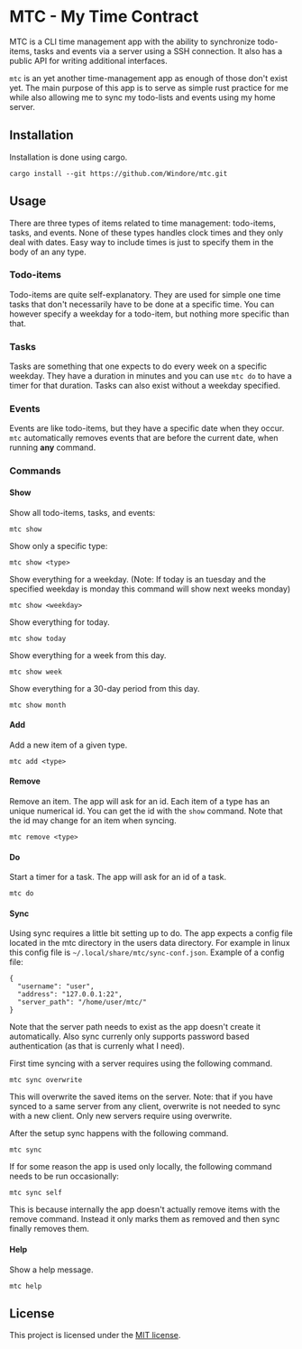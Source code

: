 # MTC - My Time Contract

MTC is a CLI time management app with the ability to synchronize todo-items, tasks and events via a server using a SSH connection. It also has a public API for writing additional interfaces.

`mtc` is an yet another time-management app as enough of those don't exist yet. The main purpose of this app is to serve as simple rust practice for me while also allowing me to sync my todo-lists and events using my home server.

## Installation

Installation is done using cargo.
```
cargo install --git https://github.com/Windore/mtc.git
```

## Usage

There are three types of items related to time management: todo-items, tasks, and events. None of these types handles clock times and they only deal with dates. Easy way to include times is just to specify them in the body of an any type.

### Todo-items

Todo-items are quite self-explanatory. They are used for simple one time tasks that don't necessarily have to be done at a specific time. You can however specify a weekday for a todo-item, but nothing more specific than that.

### Tasks

Tasks are something that one expects to do every week on a specific weekday. They have a duration in minutes and you can use `mtc do` to have a timer for that duration. Tasks can also exist without a weekday specified.

### Events

Events are like todo-items, but they have a specific date when they occur. `mtc` automatically removes events that are before the current date, when running **any** command.

### Commands

#### Show

Show all todo-items, tasks, and events:

```
mtc show
```

Show only a specific type:

```
mtc show <type>
```

Show everything for a weekday. (Note: If today is an tuesday and the specified weekday is monday this command will show next weeks monday)

```
mtc show <weekday>
```

Show everything for today.

```
mtc show today
```

Show everything for a week from this day.

```
mtc show week
```

Show everything for a 30-day period from this day.

```
mtc show month
```

#### Add

Add a new item of a given type.

```
mtc add <type>
```

#### Remove

Remove an item. The app will ask for an id. Each item of a type has an unique numerical id. You can get the id with the `show` command. Note that the id may change for an item when syncing.

```
mtc remove <type> 
```

#### Do

Start a timer for a task. The app will ask for an id of a task.

```
mtc do 
```

#### Sync

Using sync requires a little bit setting up to do. The app expects a config file located in the mtc directory in the users data directory. For example in linux this config file is `~/.local/share/mtc/sync-conf.json`. Example of a config file:
```
{
  "username": "user",
  "address": "127.0.0.1:22",
  "server_path": "/home/user/mtc/"
}
```
Note that the server path needs to exist as the app doesn't create it automatically. Also sync currenly only supports password based authentication (as that is currenly what I need).

First time syncing with a server requires using the following command.
```
mtc sync overwrite
```
This will overwrite the saved items on the server. Note: that if you have synced to a same server from any client, overwrite is not needed to sync with a new client. Only new servers require using overwrite.

After the setup sync happens with the following command.
```
mtc sync
```

If for some reason the app is used only locally, the following command needs to be run occasionally:
```
mtc sync self
```
This is because internally the app doesn't actually remove items with the remove command. Instead it only marks them as removed and then sync finally removes them.

#### Help

Show a help message.

```
mtc help
```

## License
This project is licensed under the [MIT license](LICENSE.md).
